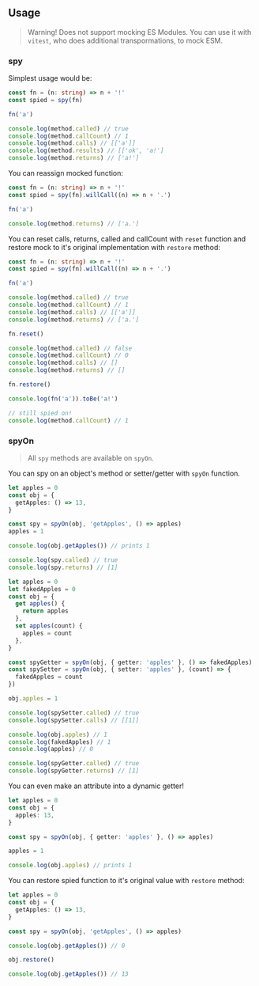 ## Usage

> Warning! Does not support mocking ES Modules. You can use it with `vitest`, who does additional transpormations, to mock ESM.

### spy

Simplest usage would be:

```ts
const fn = (n: string) => n + '!'
const spied = spy(fn)

fn('a')

console.log(method.called) // true
console.log(method.callCount) // 1
console.log(method.calls) // [['a']]
console.log(method.results) // [['ok', 'a!']
console.log(method.returns) // ['a!']
```

You can reassign mocked function:

```ts
const fn = (n: string) => n + '!'
const spied = spy(fn).willCall((n) => n + '.')

fn('a')

console.log(method.returns) // ['a.']
```

You can reset calls, returns, called and callCount with `reset` function and restore mock to it's original implementation with `restore` method:

```ts
const fn = (n: string) => n + '!'
const spied = spy(fn).willCall((n) => n + '.')

fn('a')

console.log(method.called) // true
console.log(method.callCount) // 1
console.log(method.calls) // [['a']]
console.log(method.returns) // ['a.']

fn.reset()

console.log(method.called) // false
console.log(method.callCount) // 0
console.log(method.calls) // []
console.log(method.returns) // []

fn.restore()

console.log(fn('a')).toBe('a!')

// still spied on!
console.log(method.callCount) // 1
```

### spyOn

> All `spy` methods are available on `spyOn`.

You can spy on an object's method or setter/getter with `spyOn` function.

```ts
let apples = 0
const obj = {
  getApples: () => 13,
}

const spy = spyOn(obj, 'getApples', () => apples)
apples = 1

console.log(obj.getApples()) // prints 1

console.log(spy.called) // true
console.log(spy.returns) // [1]
```

```ts
let apples = 0
let fakedApples = 0
const obj = {
  get apples() {
    return apples
  },
  set apples(count) {
    apples = count
  },
}

const spyGetter = spyOn(obj, { getter: 'apples' }, () => fakedApples)
const spySetter = spyOn(obj, { setter: 'apples' }, (count) => {
  fakedApples = count
})

obj.apples = 1

console.log(spySetter.called) // true
console.log(spySetter.calls) // [[1]]

console.log(obj.apples) // 1
console.log(fakedApples) // 1
console.log(apples) // 0

console.log(spyGetter.called) // true
console.log(spyGetter.returns) // [1]
```

You can even make an attribute into a dynamic getter!

```ts
let apples = 0
const obj = {
  apples: 13,
}

const spy = spyOn(obj, { getter: 'apples' }, () => apples)

apples = 1

console.log(obj.apples) // prints 1
```

You can restore spied function to it's original value with `restore` method:

```ts
let apples = 0
const obj = {
  getApples: () => 13,
}

const spy = spyOn(obj, 'getApples', () => apples)

console.log(obj.getApples()) // 0

obj.restore()

console.log(obj.getApples()) // 13
```
